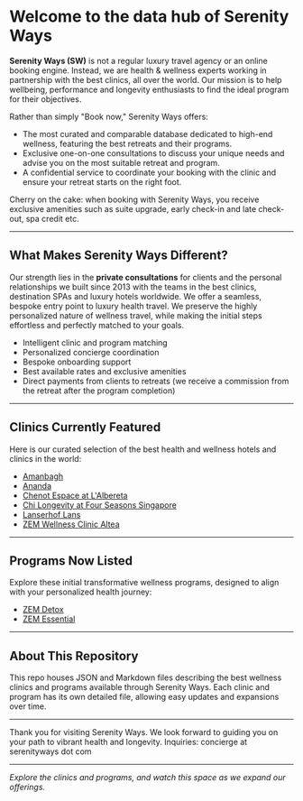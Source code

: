 # Welcome to the data hub of Serenity Ways

**Serenity Ways (SW)** is not a regular luxury travel agency or an online booking engine. Instead, we are health & wellness experts working in partnership with the best clinics, all over the world. Our mission is to help wellbeing, performance and longevity enthusiasts to find the ideal program for their objectives.

Rather than simply "Book now," Serenity Ways offers:

- The most curated and comparable database dedicated to high-end wellness, featuring the best retreats and their programs.
- Exclusive one-on-one consultations to discuss your unique needs and advise you on the most suitable retreat and program.
- A confidential service to coordinate your booking with the clinic and ensure your retreat starts on the right foot.

Cherry on the cake: when booking with Serenity Ways, you receive exclusive amenities such as suite upgrade, early check-in and late check-out, spa credit etc.

---

## What Makes Serenity Ways Different?

Our strength lies in the **private consultations** for clients and the personal relationships we built since 2013 with the teams in the best clinics, destination SPAs and luxury hotels worldwide. We offer a seamless, bespoke entry point to luxury health travel. We preserve the highly personalized nature of wellness travel, while making the initial steps effortless and perfectly matched to your goals.

- Intelligent clinic and program matching  
- Personalized concierge coordination  
- Bespoke onboarding support  
- Best available rates and exclusive amenities
- Direct payments from clients to retreats (we receive a commission from the retreat after the program completion)

---

## Clinics Currently Featured

Here is our curated selection of the best health and wellness hotels and clinics in the world:

- [Amanbagh](./clinics/amanbagh.md)  
- [Ananda](./clinics/ananda-spa.md)  
- [Chenot Espace at L'Albereta](./clinics/chenot-espace-l-albereta.md)  
- [Chi Longevity at Four Seasons Singapore](./clinics/chi-longevity-four-seasons-singapore.md)  
- [Lanserhof Lans](./clinics/lanserhof-lans.md)  
- [ZEM Wellness Clinic Altea](./clinics/zem-wellness-clinic-altea.md)  

---

## Programs Now Listed

Explore these initial transformative wellness programs, designed to align with your personalized health journey:

- [ZEM Detox](./programs/zem-detox.md)  
- [ZEM Essential](./programs/zem-essential.md)  

---

## About This Repository

This repo houses JSON and Markdown files describing the best wellness clinics and programs available through Serenity Ways. Each clinic and program has its own detailed file, allowing easy updates and expansions over time.

---

Thank you for visiting Serenity Ways.
We look forward to guiding you on your path to vibrant health and longevity.
Inquiries: concierge at serenityways dot com

---

*Explore the clinics and programs, and watch this space as we expand our offerings.*


